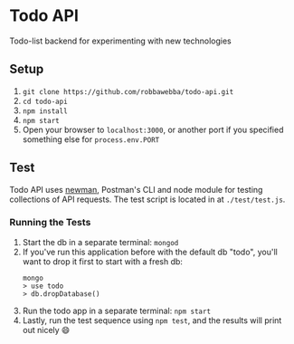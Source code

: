 # Todo API
Todo-list backend for experimenting with new technologies
## Setup
1. `git clone https://github.com/robbawebba/todo-api.git`
2. `cd todo-api`
3. `npm install`
4. `npm start`
5. Open your browser to `localhost:3000`, or another port if you specified something else for `process.env.PORT`

## Test
Todo API uses [newman](https://github.com/postmanlabs/newman), Postman's CLI and node module for testing collections of API requests. The test script is located in at `./test/test.js`. 

### Running the Tests
1. Start the db in a separate terminal: `mongod`
2. If you've run this application before with the default db "todo", you'll want to drop it first to start with a fresh db:
    ```
    mongo
    > use todo
    > db.dropDatabase()
    ```
3. Run the todo app in a separate terminal: `npm start`
4. Lastly, run the test sequence using `npm test`, and the results will print out nicely :smile:
